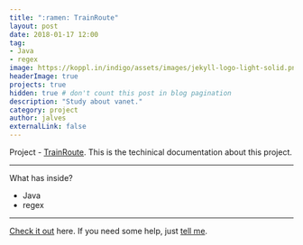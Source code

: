 ```yaml
---
title: ":ramen: TrainRoute"
layout: post
date: 2018-01-17 12:00
tag:    
- Java
- regex
image: https://koppl.in/indigo/assets/images/jekyll-logo-light-solid.png
headerImage: true
projects: true
hidden: true # don't count this post in blog pagination
description: "Study about vanet."
category: project
author: jalves
externalLink: false
---
```



 Project - [TrainRoute](https://jeffeapalves.github.io/TrainRoute/). This is the techinical documentation about this project.

---

What has inside?

- Java
- regex

---

[Check it out](http://jeffeapalves.github.io/TrainRoute/) here.
If you need some help, just [tell me](http://github.com/jeffeapalves/TrainsRoute/issues).
